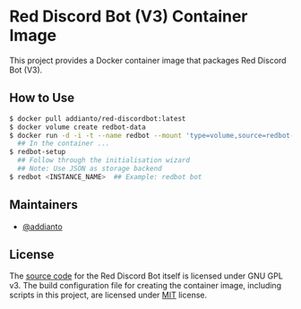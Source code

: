 # Red Discord Bot (V3) Container Image

This project provides a Docker container image that packages Red Discord Bot
(V3).

## How to Use

```bash
$ docker pull addianto/red-discordbot:latest
$ docker volume create redbot-data
$ docker run -d -i -t --name redbot --mount 'type=volume,source=redbot-data,destination=/home/redbot'
  ## In the container ...
$ redbot-setup
  ## Follow through the initialisation wizard
  ## Note: Use JSON as storage backend
$ redbot <INSTANCE_NAME>  ## Example: redbot bot
```

## Maintainers

- [@addianto](https://github.com/addianto)

## License

The [source code](https://github.com/Cog-Creators/Red-DiscordBot/) for the Red
Discord Bot itself is licensed under GNU GPL v3. The build configuration file
for creating the container image, including scripts in this project, are
licensed under [MIT](LICENSE) license.